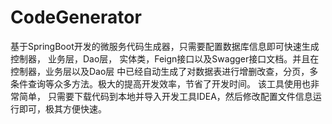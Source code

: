 # CodeGenerator
基于SpringBoot开发的微服务代码生成器，只需要配置数据库信息即可快速生成控制器， 业务层，Dao层， 实体类，Feign接口以及Swagger接口文档。并且在控制器，业务层以及Dao层 中已经自动生成了对数据表进行增删改查，分页，多条件查询等众多方法。极大的提高开发效率，节省了开发时间。 该工具使用也非常简单， 只需要下载代码到本地并导入开发工具IDEA，然后修改配置文件信息运行即可，极其方便快速。
